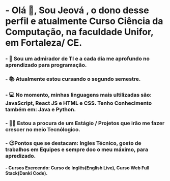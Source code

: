 # -  Olá 👋, Sou Jeová , o dono desse perfil e atualmente Curso Ciência da Computação, na faculdade Unifor, em Fortaleza/ CE. 
### - 👀 Sou um admirador de TI e a cada dia me aprofundo no aprendizado para programação.  
### - 📚 Atualmente estou cursando o segundo semestre.
### - 💻 No momento, minhas linguagens mais ultilizadas são: JavaScript, React JS e HTML e CSS. Tenho Conhecimento também em: Java e Python.
### - 🧑‍💻 Estou a procura de um Estágio / Projetos que irão me fazer crescer no meio Tecnólogico.
### - 😉Pontos que se destacam: Ingles Técnico, gosto de trabalhos em Equipes e sempre doo o meu máximo, para apredizado.
#### - Cursos Exercendo: Curso de Inglês(English Live), Curso Web Full Stack(Danki Code).

<!---
jeovabah/jeovabah is a ✨ special ✨ repository because its `README.md` (this file) appears on your GitHub profile.
You can click the Preview link to take a look at your changes.
--->
